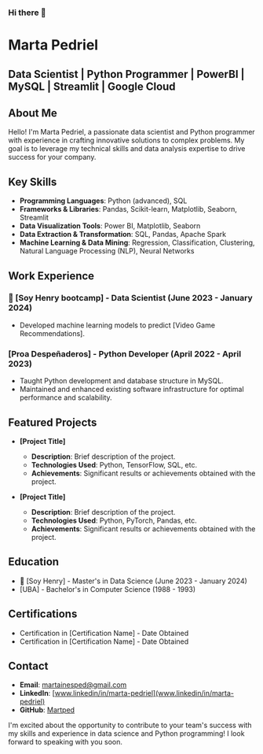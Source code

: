 ### Hi there 👋
# Marta Pedriel
## Data Scientist | Python Programmer | PowerBI | MySQL | Streamlit | Google Cloud

## About Me
Hello! I'm Marta Pedriel, a passionate data scientist and Python programmer with experience in crafting innovative solutions to complex problems. My goal is to leverage my technical skills and data analysis expertise to drive success for your company.

## Key Skills
- **Programming Languages**: Python (advanced), SQL
- **Frameworks & Libraries**: Pandas, Scikit-learn, Matplotlib, Seaborn, Streamlit
- **Data Visualization Tools**: Power BI, Matplotlib, Seaborn
- **Data Extraction & Transformation**: SQL, Pandas, Apache Spark
- **Machine Learning & Data Mining**: Regression, Classification, Clustering, Natural Language Processing (NLP), Neural Networks

## Work Experience
### 🔭 [Soy Henry bootcamp] - Data Scientist (June 2023 - January 2024)
- Developed machine learning models to predict [Video Game Recommendations].

### [Proa Despeñaderos] - Python Developer (April 2022 - April 2023)
- Taught Python development and database structure in MySQL.
- Maintained and enhanced existing software infrastructure for optimal performance and scalability.

## Featured Projects
- **[Project Title]**
  - **Description**: Brief description of the project.
  - **Technologies Used**: Python, TensorFlow, SQL, etc.
  - **Achievements**: Significant results or achievements obtained with the project.
  
- **[Project Title]**
  - **Description**: Brief description of the project.
  - **Technologies Used**: Python, PyTorch, Pandas, etc.
  - **Achievements**: Significant results or achievements obtained with the project.

## Education
- 🌱 [Soy Henry] - Master's in Data Science (June 2023 - January 2024)
- [UBA] - Bachelor's in Computer Science (1988 - 1993)

## Certifications
- Certification in [Certification Name] - Date Obtained
- Certification in [Certification Name] - Date Obtained

## Contact
- **Email**: martainesped@gmail.com
- **LinkedIn**: [www.linkedin/in/marta-pedriel](www.linkedin/in/marta-pedriel)
- **GitHub**: [Martped](https://github.com/Martped)

I'm excited about the opportunity to contribute to your team's success with my skills and experience in data science and Python programming! I look forward to speaking with you soon.
